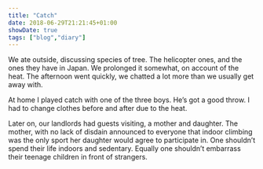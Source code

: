 ```yaml
---
title: "Catch"
date: 2018-06-29T21:21:45+01:00
showDate: true
tags: ["blog","diary"]
---
```


We ate outside, discussing species of tree. The helicopter ones, and the ones they have in Japan. We prolonged it somewhat, on account of the heat. The afternoon went quickly, we chatted a lot more than we usually get away with.

At home I played catch with one of the three boys. He’s got a good throw. I had to change clothes before and after due to the heat. 

Later on, our landlords had guests visiting, a mother and daughter. The mother, with no lack of disdain announced to everyone that indoor climbing was the only sport her daughter would agree to participate in. One shouldn’t spend their life indoors and sedentary. Equally one shouldn’t embarrass their teenage children in front of strangers.
